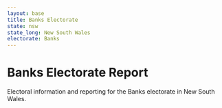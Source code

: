 ```yaml
---
layout: base
title: Banks Electorate
state: nsw
state_long: New South Wales
electorate: Banks
---
```


# Banks Electorate Report

Electoral information and reporting for the Banks electorate in New South Wales.
